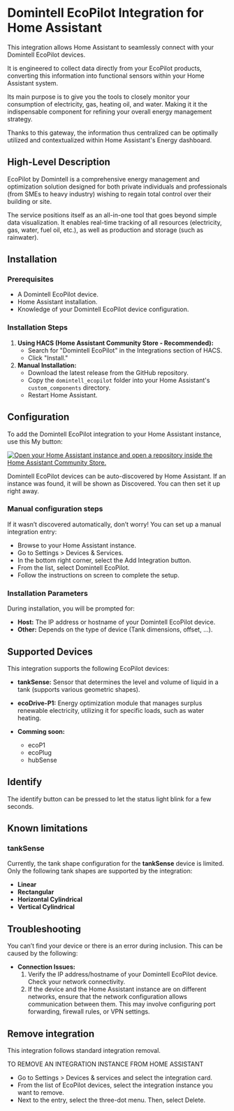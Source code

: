 # Domintell EcoPilot Integration for Home Assistant

This integration allows Home Assistant to seamlessly connect with your Domintell EcoPilot devices.

It is engineered to collect data directly from your EcoPilot products, converting this information into functional sensors within your Home Assistant system.

Its main purpose is to give you the tools to closely monitor your consumption of electricity, gas, heating oil, and water. Making it it the indispensable component for refining your overall energy management strategy.

Thanks to this gateway, the information thus centralized can be optimally utilized and contextualized within Home Assistant's Energy dashboard.

## High-Level Description

EcoPilot by Domintell is a comprehensive energy management and optimization solution designed for both private individuals and professionals (from SMEs to heavy industry) wishing to regain total control over their building or site.

The service positions itself as an all-in-one tool that goes beyond simple data visualization. It enables real-time tracking of all resources (electricity, gas, water, fuel oil, etc.), as well as production and storage (such as rainwater).

## Installation

### Prerequisites

- A Domintell EcoPilot device.
- Home Assistant installation.
- Knowledge of your Domintell EcoPilot device configuration.

### Installation Steps

1.  **Using HACS (Home Assistant Community Store - Recommended):**
    - Search for "Domintell EcoPilot" in the Integrations section of HACS.
    - Click "Install."
2.  **Manual Installation:**
    - Download the latest release from the GitHub repository.
    - Copy the `domintell_ecopilot` folder into your Home Assistant's `custom_components` directory.
    - Restart Home Assistant.

## Configuration

To add the Domintell EcoPilot integration to your Home Assistant instance, use this My button:

[![Open your Home Assistant instance and open a repository inside the Home Assistant Community Store.](https://my.home-assistant.io/badges/hacs_repository.svg)](https://my.home-assistant.io/redirect/hacs_repository/?owner=Domintell&repository=ha_domintell_ecopilot&category=Integration)

Domintell EcoPilot devices can be auto-discovered by Home Assistant. If an instance was found, it will be shown as Discovered. You can then set it up right away.

### Manual configuration steps

If it wasn’t discovered automatically, don’t worry! You can set up a manual integration entry:

- Browse to your Home Assistant instance.
- Go to Settings > Devices & Services.
- In the bottom right corner, select the Add Integration button.
- From the list, select Domintell EcoPilot.
- Follow the instructions on screen to complete the setup.

### Installation Parameters

During installation, you will be prompted for:

- **Host:** The IP address or hostname of your Domintell EcoPilot device.
- **Other:** Depends on the type of device (Tank dimensions, offset, ...).

## Supported Devices

This integration supports the following EcoPilot devices:

- **tankSense:** Sensor that determines the level and volume of liquid in a tank (supports various geometric shapes).

- **ecoDrive-P1:** Energy optimization module that manages surplus renewable electricity, utilizing it for specific loads, such as water heating.

- **Comming soon:**
  - ecoP1
  - ecoPlug
  - hubSense

## Identify

The identify button can be pressed to let the status light blink for a few seconds.

## Known limitations

### tankSense

Currently, the tank shape configuration for the **tankSense** device is limited. Only the following tank shapes are supported by the integration:

- **Linear**
- **Rectangular**
- **Horizontal Cylindrical**
- **Vertical Cylindrical**

## Troubleshooting

You can’t find your device or there is an error during inclusion. This can be caused by the following:

- **Connection Issues:**
  1.  Verify the IP address/hostname of your Domintell EcoPilot device. Check your network connectivity.
  2.  If the device and the Home Assistant instance are on different networks, ensure that the network configuration allows communication between them. This may involve configuring port forwarding, firewall rules, or VPN settings.

## Remove integration

This integration follows standard integration removal.

TO REMOVE AN INTEGRATION INSTANCE FROM HOME ASSISTANT

- Go to Settings > Devices & services and select the integration card.
- From the list of EcoPilot devices, select the integration instance you want to remove.
- Next to the entry, select the three-dot menu. Then, select Delete.

